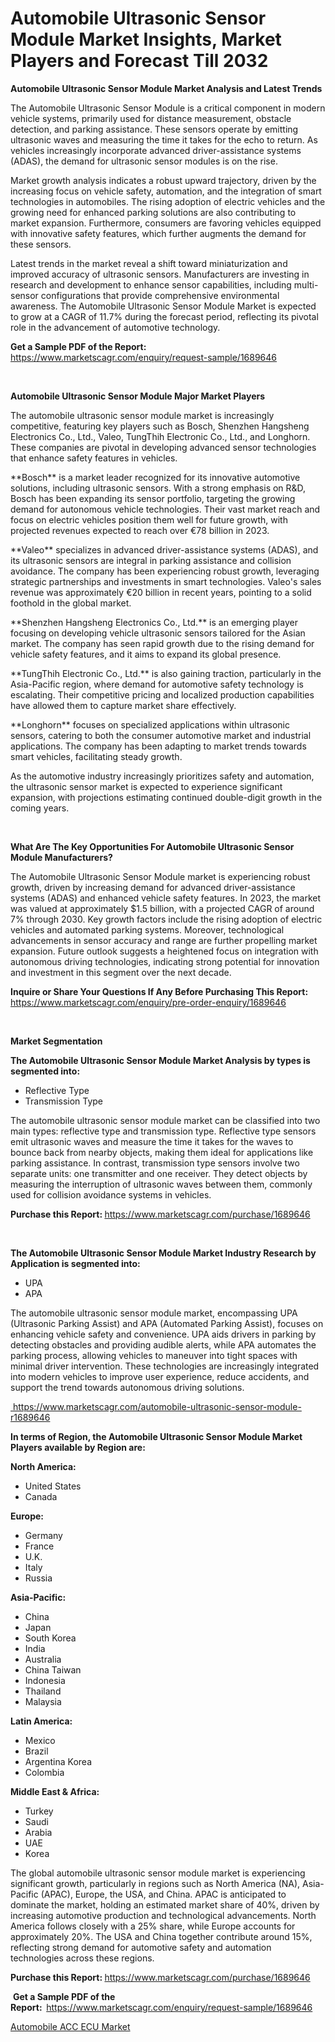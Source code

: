 <p><h1>Automobile Ultrasonic Sensor Module Market Insights, Market Players and Forecast Till 2032</h1></p><p><strong>Automobile Ultrasonic Sensor Module Market Analysis and Latest Trends</strong></p>
<p><p>The Automobile Ultrasonic Sensor Module is a critical component in modern vehicle systems, primarily used for distance measurement, obstacle detection, and parking assistance. These sensors operate by emitting ultrasonic waves and measuring the time it takes for the echo to return. As vehicles increasingly incorporate advanced driver-assistance systems (ADAS), the demand for ultrasonic sensor modules is on the rise. </p><p>Market growth analysis indicates a robust upward trajectory, driven by the increasing focus on vehicle safety, automation, and the integration of smart technologies in automobiles. The rising adoption of electric vehicles and the growing need for enhanced parking solutions are also contributing to market expansion. Furthermore, consumers are favoring vehicles equipped with innovative safety features, which further augments the demand for these sensors.</p><p>Latest trends in the market reveal a shift toward miniaturization and improved accuracy of ultrasonic sensors. Manufacturers are investing in research and development to enhance sensor capabilities, including multi-sensor configurations that provide comprehensive environmental awareness. The Automobile Ultrasonic Sensor Module Market is expected to grow at a CAGR of 11.7% during the forecast period, reflecting its pivotal role in the advancement of automotive technology.</p></p>
<p><strong>Get a Sample PDF of the Report:&nbsp;</strong> <a href="https://www.marketscagr.com/enquiry/request-sample/1689646?utm_campaign=2113&utm_medium=2&utm_source=Github&utm_content=ia&utm_term=26032025&utm_id=automobile-ultrasonic-sensor-module">https://www.marketscagr.com/enquiry/request-sample/1689646</a></p>
<p>&nbsp;</p>
<p><strong>Automobile Ultrasonic Sensor Module Major Market Players</strong></p>
<p><p>The automobile ultrasonic sensor module market is increasingly competitive, featuring key players such as Bosch, Shenzhen Hangsheng Electronics Co., Ltd., Valeo, TungThih Electronic Co., Ltd., and Longhorn. These companies are pivotal in developing advanced sensor technologies that enhance safety features in vehicles.</p><p>**Bosch** is a market leader recognized for its innovative automotive solutions, including ultrasonic sensors. With a strong emphasis on R&D, Bosch has been expanding its sensor portfolio, targeting the growing demand for autonomous vehicle technologies. Their vast market reach and focus on electric vehicles position them well for future growth, with projected revenues expected to reach over €78 billion in 2023.</p><p>**Valeo** specializes in advanced driver-assistance systems (ADAS), and its ultrasonic sensors are integral in parking assistance and collision avoidance. The company has been experiencing robust growth, leveraging strategic partnerships and investments in smart technologies. Valeo's sales revenue was approximately €20 billion in recent years, pointing to a solid foothold in the global market.</p><p>**Shenzhen Hangsheng Electronics Co., Ltd.** is an emerging player focusing on developing vehicle ultrasonic sensors tailored for the Asian market. The company has seen rapid growth due to the rising demand for vehicle safety features, and it aims to expand its global presence.</p><p>**TungThih Electronic Co., Ltd.** is also gaining traction, particularly in the Asia-Pacific region, where demand for automotive safety technology is escalating. Their competitive pricing and localized production capabilities have allowed them to capture market share effectively.</p><p>**Longhorn** focuses on specialized applications within ultrasonic sensors, catering to both the consumer automotive market and industrial applications. The company has been adapting to market trends towards smart vehicles, facilitating steady growth.</p><p>As the automotive industry increasingly prioritizes safety and automation, the ultrasonic sensor market is expected to experience significant expansion, with projections estimating continued double-digit growth in the coming years.</p></p>
<p>&nbsp;</p>
<p><strong>What Are The Key Opportunities For Automobile Ultrasonic Sensor Module Manufacturers?</strong></p>
<p><p>The Automobile Ultrasonic Sensor Module market is experiencing robust growth, driven by increasing demand for advanced driver-assistance systems (ADAS) and enhanced vehicle safety features. In 2023, the market was valued at approximately $1.5 billion, with a projected CAGR of around 7% through 2030. Key growth factors include the rising adoption of electric vehicles and automated parking systems. Moreover, technological advancements in sensor accuracy and range are further propelling market expansion. Future outlook suggests a heightened focus on integration with autonomous driving technologies, indicating strong potential for innovation and investment in this segment over the next decade.</p></p>
<p><strong>Inquire or Share Your Questions If Any Before Purchasing This Report:</strong> <a href="https://www.marketscagr.com/enquiry/pre-order-enquiry/1689646?utm_campaign=2113&utm_medium=2&utm_source=Github&utm_content=ia&utm_term=26032025&utm_id=automobile-ultrasonic-sensor-module">https://www.marketscagr.com/enquiry/pre-order-enquiry/1689646</a></p>
<p>&nbsp;</p>
<p><strong>Market Segmentation</strong></p>
<p><strong>The Automobile Ultrasonic Sensor Module Market Analysis by types is segmented into:</strong></p>
<p><ul><li>Reflective Type</li><li>Transmission Type</li></ul></p>
<p><p>The automobile ultrasonic sensor module market can be classified into two main types: reflective type and transmission type. Reflective type sensors emit ultrasonic waves and measure the time it takes for the waves to bounce back from nearby objects, making them ideal for applications like parking assistance. In contrast, transmission type sensors involve two separate units: one transmitter and one receiver. They detect objects by measuring the interruption of ultrasonic waves between them, commonly used for collision avoidance systems in vehicles.</p></p>
<p><strong>Purchase this Report:&nbsp;</strong><a href="https://www.marketscagr.com/purchase/1689646?utm_campaign=2113&utm_medium=2&utm_source=Github&utm_content=ia&utm_term=26032025&utm_id=automobile-ultrasonic-sensor-module">https://www.marketscagr.com/purchase/1689646</a></p>
<p>&nbsp;</p>
<p><strong>The Automobile Ultrasonic Sensor Module Market Industry Research by Application is segmented into:</strong></p>
<p><ul><li>UPA</li><li>APA</li></ul></p>
<p><p>The automobile ultrasonic sensor module market, encompassing UPA (Ultrasonic Parking Assist) and APA (Automated Parking Assist), focuses on enhancing vehicle safety and convenience. UPA aids drivers in parking by detecting obstacles and providing audible alerts, while APA automates the parking process, allowing vehicles to maneuver into tight spaces with minimal driver intervention. These technologies are increasingly integrated into modern vehicles to improve user experience, reduce accidents, and support the trend towards autonomous driving solutions.</p></p>
<p><a href="https://www.marketscagr.com/automobile-ultrasonic-sensor-module-r1689646?utm_campaign=2113&utm_medium=2&utm_source=Github&utm_content=ia&utm_term=26032025&utm_id=automobile-ultrasonic-sensor-module">&nbsp;https://www.marketscagr.com/automobile-ultrasonic-sensor-module-r1689646</a></p>
<p><strong>In terms of Region, the Automobile Ultrasonic Sensor Module Market Players available by Region are:</strong></p>
<p>
    <p> <strong> North America: </strong>
        <ul>
            <li>United States</li>
            <li>Canada</li>
        </ul>
        </p> 
    <p> <strong> Europe: </strong>
        <ul>
            <li>Germany</li>
            <li>France</li>
            <li>U.K.</li>
            <li>Italy</li>
            <li>Russia</li>
        </ul>
        </p> 
    <p> <strong> Asia-Pacific: </strong>
        <ul>
            <li>China</li>
            <li>Japan</li>
            <li>South Korea</li>
            <li>India</li>
            <li>Australia</li>
            <li>China Taiwan</li>
            <li>Indonesia</li>
            <li>Thailand</li>
            <li>Malaysia</li>
        </ul>
        </p> 
    <p> <strong> Latin America: </strong>
        <ul>
            <li>Mexico</li>
            <li>Brazil</li>
            <li>Argentina Korea</li>
            <li>Colombia</li>
        </ul>
        </p> 
    <p> <strong> Middle East & Africa: </strong>
        <ul>
            <li>Turkey</li>
            <li>Saudi</li>
            <li>Arabia</li>
            <li>UAE</li>
            <li>Korea</li>
        </ul>
    </p>
    </p>
<p><p>The global automobile ultrasonic sensor module market is experiencing significant growth, particularly in regions such as North America (NA), Asia-Pacific (APAC), Europe, the USA, and China. APAC is anticipated to dominate the market, holding an estimated market share of 40%, driven by increasing automotive production and technological advancements. North America follows closely with a 25% share, while Europe accounts for approximately 20%. The USA and China together contribute around 15%, reflecting strong demand for automotive safety and automation technologies across these regions.</p></p>
<p><strong>Purchase this Report: </strong><a href="https://www.marketscagr.com/purchase/1689646?utm_campaign=2113&utm_medium=2&utm_source=Github&utm_content=ia&utm_term=26032025&utm_id=automobile-ultrasonic-sensor-module">https://www.marketscagr.com/purchase/1689646</a></p>
<p>&nbsp;<strong>Get a Sample PDF of the Report:&nbsp;&nbsp;</strong><a href="https://www.marketscagr.com/enquiry/request-sample/1689646?utm_campaign=2113&utm_medium=2&utm_source=Github&utm_content=ia&utm_term=26032025&utm_id=automobile-ultrasonic-sensor-module">https://www.marketscagr.com/enquiry/request-sample/1689646</a></p>
<p><strong></strong></p>
<p><p><a href="https://github.com/dringals/Market-Research-Report-List-6/blob/main/automobile-acc-ecu-market.md?utm_campaign=2113&utm_medium=2&utm_source=Github&utm_content=ia&utm_term=26032025&utm_id=automobile-ultrasonic-sensor-module">Automobile ACC ECU Market</a></p></p>